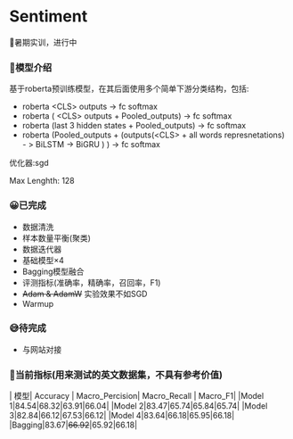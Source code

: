 # Sentiment
🐍暑期实训，进行中
### 😬模型介绍
基于roberta预训练模型，在其后面使用多个简单下游分类结构，包括:
* roberta \<CLS\> outputs -> fc softmax
* roberta ( \<CLS\> outputs + Pooled_outputs) -> fc softmax
* roberta (last 3 hidden states + Pooled_outputs) -> fc softmax
* roberta (Pooled_outputs + (outputs(\<CLS\> + all words represnetations) - > BiLSTM -> BiGRU ) ) -> fc softmax

优化器:sgd

Max Lenghth: 128
 
### 😀已完成
* 数据清洗
* 样本数量平衡(聚类)
* 数据迭代器
* 基础模型×4
* Bagging模型融合
* 评测指标(准确率，精确率，召回率，F1)
* ~~Adam & AdamW~~ 实验效果不如SGD
* Warmup

### 😅待完成
* 与网站对接

### 🚀当前指标(用来测试的英文数据集，不具有参考价值)

| 模型| Accuracy | Macro_Percision| Macro_Recall | Macro_F1|
|Model 1|84.54|68.32|63.91|66.04|
|Model 2|83.47|65.74|65.84|65.74|
|Model 3|82.84|66.12|67.53|66.12|
|Model 4|83.64|66.18|65.95|66.18|
|Bagging|83.67|~~66.92~~|65.92|66.18|







